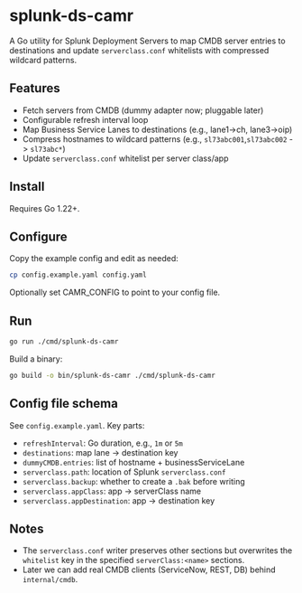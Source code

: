 # splunk-ds-camr

A Go utility for Splunk Deployment Servers to map CMDB server entries to destinations and update `serverclass.conf` whitelists with compressed wildcard patterns.

## Features

- Fetch servers from CMDB (dummy adapter now; pluggable later)
- Configurable refresh interval loop
- Map Business Service Lanes to destinations (e.g., lane1->ch, lane3->oip)
- Compress hostnames to wildcard patterns (e.g., `sl73abc001`,`sl73abc002` -> `sl73abc*`)
- Update `serverclass.conf` whitelist per server class/app

## Install

Requires Go 1.22+.

## Configure

Copy the example config and edit as needed:

```bash
cp config.example.yaml config.yaml
```

Optionally set CAMR_CONFIG to point to your config file.

## Run

```bash
go run ./cmd/splunk-ds-camr
```

Build a binary:

```bash
go build -o bin/splunk-ds-camr ./cmd/splunk-ds-camr
```

## Config file schema

See `config.example.yaml`. Key parts:

- `refreshInterval`: Go duration, e.g., `1m` or `5m`
- `destinations`: map lane -> destination key
- `dummyCMDB.entries`: list of hostname + businessServiceLane
- `serverclass.path`: location of Splunk `serverclass.conf`
- `serverclass.backup`: whether to create a `.bak` before writing
- `serverclass.appClass`: app -> serverClass name
- `serverclass.appDestination`: app -> destination key

## Notes

- The `serverclass.conf` writer preserves other sections but overwrites the `whitelist` key in the specified `serverClass:<name>` sections.
- Later we can add real CMDB clients (ServiceNow, REST, DB) behind `internal/cmdb`.
